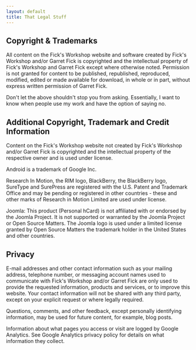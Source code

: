 ```yaml
---
layout: default
title: That Legal Stuff
---
```


## Copyright & Trademarks
All content on the Fick's Workshop website and software created by Fick's Workshop and/or Garret Fick is copyrighted and the intellectual property of Fick's Workshop and Garret Fick except where otherwise noted. Permission is not granted for content to be published, republished, reproduced, modified, edited or made available for download, in whole or in part, without express written permission of Garret Fick.

Don't let the above shouldn't stop you from asking. Essentially, I want to know when people use my work and have the option of saying no.

## Additional Copyright, Trademark and Credit Information
Content on the Fick's Workshop website not created by Fick's Workshop and/or Garret Fick is copyrighted and the intellectual property of the respective owner and is used under license.

Android is a trademark of Google Inc.

Research In Motion, the RIM logo, BlackBerry, the BlackBerry logo, SureType and SurePress are registered with the U.S. Patent and Trademark Office and may be pending or registered in other countries - these and other marks of Research in Motion Limited are used under license.

Joomla: This product (Personal hCard) is not affiliated with or endorsed by the Joomla Project. It is not supported or warranted by the Joomla Project or Open Source Matters. The Joomla logo is used under a limited license granted by Open Source Matters the trademark holder in the United States and other countries.

## Privacy
E-mail addresses and other contact information such as your mailing address, telephone number, or messaging account names used to communicate with Fick's Workshop and/or Garret Fick are only used to provide the requested information, products and services, or to improve this website. Your contact information will not be shared with any third party, except on your explicit request or where legally required.

Questions, comments, and other feedback, except personally identifying information, may be used for future content, for example, blog posts.

Information about what pages you access or visit are logged by Google Analytics. See Google Analytics privacy policy for details on what information they collect.